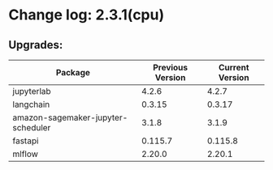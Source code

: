 # Change log: 2.3.1(cpu)

## Upgrades: 

Package | Previous Version | Current Version
---|---|---
jupyterlab|4.2.6|4.2.7
langchain|0.3.15|0.3.17
amazon-sagemaker-jupyter-scheduler|3.1.8|3.1.9
fastapi|0.115.7|0.115.8
mlflow|2.20.0|2.20.1
